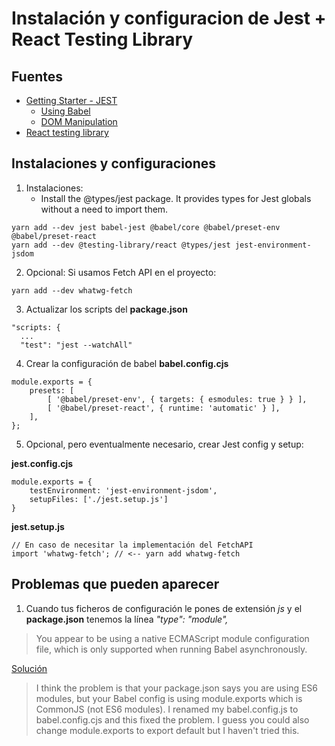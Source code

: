# Instalación y configuracion de Jest + React Testing Library

## Fuentes

- [Getting Starter - JEST ](https://jestjs.io/docs)
    - [Using Babel](https://jestjs.io/docs/getting-started#using-babel)
    - [DOM Manipulation](https://jestjs.io/docs/tutorial-jquery)
- [React testing library](https://github.com/testing-library/react-testing-library)

## Instalaciones y configuraciones

1. Instalaciones:
    - Install the @types/jest package. It provides types for Jest globals without a need to import them.
```
yarn add --dev jest babel-jest @babel/core @babel/preset-env @babel/preset-react 
yarn add --dev @testing-library/react @types/jest jest-environment-jsdom
```

2. Opcional: Si usamos Fetch API en el proyecto:
```
yarn add --dev whatwg-fetch
```

3. Actualizar los scripts del __package.json__
```
"scripts: {
  ...
  "test": "jest --watchAll"
```

4. Crear la configuración de babel __babel.config.cjs__
```
module.exports = {
    presets: [
        [ '@babel/preset-env', { targets: { esmodules: true } } ],
        [ '@babel/preset-react', { runtime: 'automatic' } ],
    ],
};
```

5. Opcional, pero eventualmente necesario, crear Jest config y setup:

__jest.config.cjs__
```
module.exports = {
    testEnvironment: 'jest-environment-jsdom',
    setupFiles: ['./jest.setup.js']
}
```

__jest.setup.js__
```
// En caso de necesitar la implementación del FetchAPI
import 'whatwg-fetch'; // <-- yarn add whatwg-fetch
```

## Problemas que pueden aparecer

1. Cuando tus ficheros de configuración le pones de extensión _js_ y el __package.json__ tenemos la línea _"type": "module",_

>You appear to be using a native ECMAScript module configuration file, which is only supported when running Babel asynchronously.

[Solución](https://stackoverflow.com/questions/67051343/nodemon-and-jest-only-supported-when-running-babel-asynchronously)
>I think the problem is that your package.json says you are using ES6 modules, but your Babel config is using module.exports which is CommonJS (not ES6 modules).
I renamed my babel.config.js to babel.config.cjs and this fixed the problem. I guess you could also change module.exports to export default but I haven't tried this.